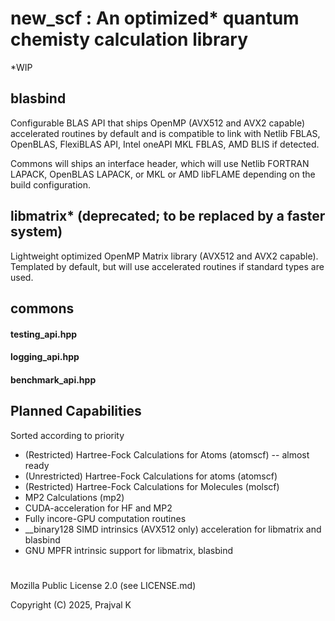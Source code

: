 # new_scf : An optimized* quantum chemisty calculation library
*WIP

## blasbind
Configurable BLAS API that ships OpenMP (AVX512 and AVX2 capable) accelerated routines by default and is compatible to link with Netlib FBLAS, OpenBLAS, FlexiBLAS API, Intel oneAPI MKL FBLAS, AMD BLIS if detected.

Commons will ships an interface header, which will use Netlib FORTRAN LAPACK, OpenBLAS LAPACK, or MKL or AMD libFLAME depending on the build configuration.

## libmatrix* (deprecated; to be replaced by a faster system)
Lightweight optimized OpenMP Matrix library (AVX512 and AVX2 capable). Templated by default, but will use accelerated routines if standard types are used.

## commons
#### testing_api.hpp
#### logging_api.hpp
#### benchmark_api.hpp

## Planned Capabilities
Sorted according to priority
* (Restricted) Hartree-Fock Calculations for Atoms (atomscf) -- almost ready
* (Unrestricted) Hartree-Fock Calculations for atoms (atomscf)
* (Restricted) Hartree-Fock Calculations for Molecules (molscf)
* MP2 Calculations (mp2)
* CUDA-acceleration for HF and MP2
* Fully incore-GPU computation routines
* __binary128 SIMD intrinsics (AVX512 only) acceleration for libmatrix and blasbind
* GNU MPFR intrinsic support for libmatrix, blasbind

#
Mozilla Public License 2.0 (see LICENSE.md)

Copyright (C) 2025, Prajval K
